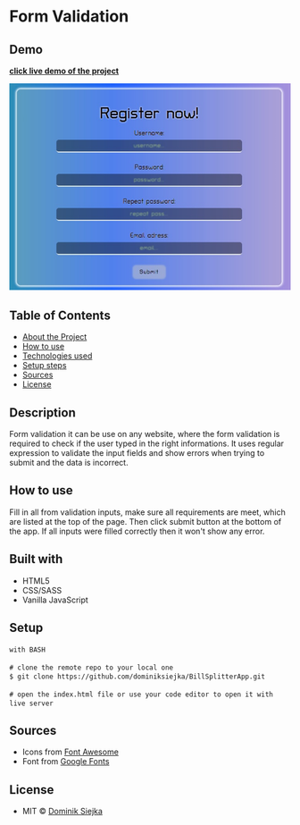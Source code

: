 # Form Validation

## Demo

[**click live demo of the project**](https://dominiksiejka.github.io/BillSplitterApp)

![FormValidation preview](./assets/formvalidation.jpg)

## Table of Contents

- [About the Project](#description)
- [How to use](#how-to-use)
- [Technologies used](#built-with)
- [Setup steps](#setup)
- [Sources](#sources)
- [License](#license)

## Description

Form validation it can be use on any website, where the form validation is required to check if the user typed in the right informations. It uses regular expression to validate the input fields and show errors when trying to submit and the data is incorrect.

## How to use

Fill in all from validation inputs, make sure all requirements are meet, which are listed at the top of the page. Then click submit button at the bottom of the app. If all inputs were filled correctly then it won't show any error.

## Built with

- HTML5
- CSS/SASS
- Vanilla JavaScript

## Setup

```
with BASH

# clone the remote repo to your local one
$ git clone https://github.com/dominiksiejka/BillSplitterApp.git

# open the index.html file or use your code editor to open it with live server

```

## Sources

- Icons from [Font Awesome ](https://fontawesome.com)
- Font from [Google Fonts ](https://fonts.google.com/)

## License

- MIT © [Dominik Siejka ](https://github.com/dominiksiejka/BillSplitterApp)
